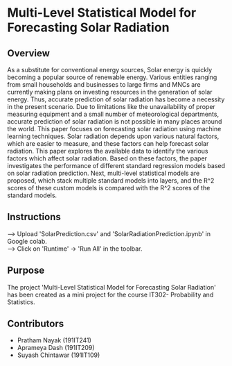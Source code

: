 # Multi-Level Statistical Model for Forecasting Solar Radiation

## Overview
As a substitute for conventional energy sources, Solar energy is quickly becoming a popular source of renewable energy. Various entities ranging from small households and businesses to large firms and MNCs are currently making plans on investing resources in the generation of solar energy. Thus, accurate prediction of solar radiation has become a necessity in the present scenario. Due to limitations like the unavailability of proper measuring equipment and a small number of meteorological departments, accurate prediction of solar radiation is not possible in many places around the world. This paper focuses on forecasting solar radiation using machine learning techniques. Solar radiation depends upon various natural factors, which are easier to measure, and these factors can help forecast solar radiation. This paper explores the available data to identify the various factors which affect solar radiation. Based on these factors, the paper investigates the performance of different standard regression models based on solar radiation prediction. Next, multi-level statistical models are proposed, which stack multiple standard models into layers, and the R^2 scores of these custom models is compared with the R^2 scores of the standard models. 

## Instructions
--> Upload 'SolarPrediction.csv' and 'SolarRadiationPrediction.ipynb' in Google colab.   
--> Click on 'Runtime' -> 'Run All' in the toolbar.

## Purpose  

The project 'Multi-Level Statistical Model for Forecasting Solar Radiation' has been created as a mini project for the course IT302- Probability and Statistics.  

## Contributors  

- Pratham Nayak (191IT241)  
- Aprameya Dash (191IT209)  
- Suyash Chintawar (191IT109) 
